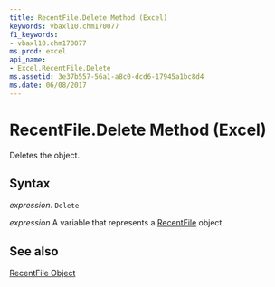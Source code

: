 ```yaml
---
title: RecentFile.Delete Method (Excel)
keywords: vbaxl10.chm170077
f1_keywords:
- vbaxl10.chm170077
ms.prod: excel
api_name:
- Excel.RecentFile.Delete
ms.assetid: 3e37b557-56a1-a8c0-dcd6-17945a1bc8d4
ms.date: 06/08/2017
---
```



# RecentFile.Delete Method (Excel)

Deletes the object.


## Syntax

 _expression_. `Delete`

 _expression_ A variable that represents a [RecentFile](Excel.RecentFile.md) object.


## See also


[RecentFile Object](Excel.RecentFile.md)

